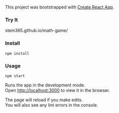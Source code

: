 This project was bootstrapped with [Create React App](https://github.com/facebook/create-react-app).

### Try It

stem365.github.io/math-game/

### Install

`npm install`

### Usage

`npm start`

Runs the app in the development mode.<br />
Open [http://localhost:3000](http://localhost:3000) to view it in the browser.

The page will reload if you make edits.<br />
You will also see any lint errors in the console.
